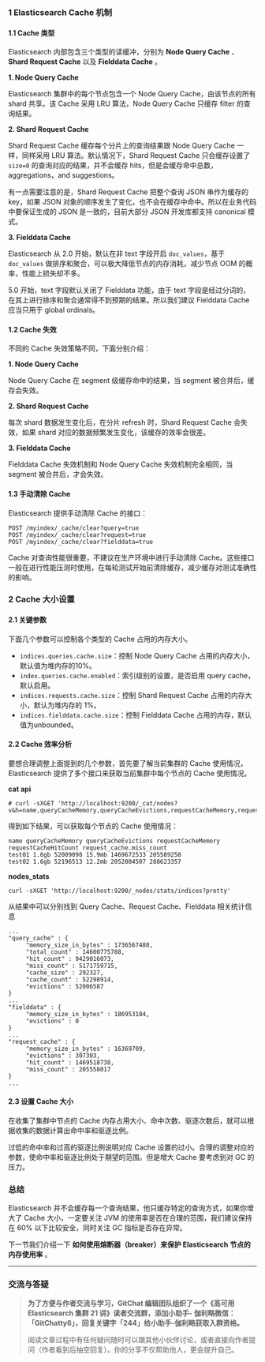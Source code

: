 ### 1 Elasticsearch Cache 机制

#### 1.1 Cache 类型

Elasticsearch 内部包含三个类型的读缓冲，分别为 **Node Query Cache** 、 **Shard Request Cache**
以及 **Fielddata Cache** 。

**1\. Node Query Cache**

Elasticsearch 集群中的每个节点包含一个 Node Query Cache，由该节点的所有 shard 共享。该 Cache 采用 LRU
算法，Node Query Cache 只缓存 filter 的查询结果。

**2\. Shard Request Cache**

Shard Request Cache 缓存每个分片上的查询结果跟 Node Query Cache 一样，同样采用 LRU 算法。默认情况下，Shard
Request Cache 只会缓存设置了 `size=0` 的查询对应的结果，并不会缓存 hits，但是会缓存命中总数，aggregations，and
suggestions。

有一点需要注意的是，Shard Request Cache 把整个查询 JSON 串作为缓存的 key，如果 JSON
对象的顺序发生了变化，也不会在缓存中命中。所以在业务代码中要保证生成的 JSON 是一致的，目前大部分 JSON 开发库都支持 canonical 模式。

**3\. Fielddata Cache**

Elasticsearch 从 2.0 开始，默认在非 text 字段开启 `doc_values`，基于 `doc_values`
做排序和聚合，可以极大降低节点的内存消耗，减少节点 OOM 的概率，性能上损失却不多。

5.0 开始，text 字段默认关闭了 Fielddata 功能，由于 text 字段是经过分词的，在其上进行排序和聚合通常得不到预期的结果。所以我们建议
Fielddata Cache 应当只用于 global ordinals。

#### 1.2 Cache 失效

不同的 Cache 失效策略不同，下面分别介绍：

**1\. Node Query Cache**

Node Query Cache 在 segment 级缓存命中的结果，当 segment 被合并后，缓存会失效。

**2\. Shard Request Cache**

每次 shard 数据发生变化后，在分片 refresh 时，Shard Request Cache 会失效，如果 shard
对应的数据频繁发生变化，该缓存的效率会很差。

**3\. Fielddata Cache**

Fielddata Cache 失效机制和 Node Query Cache 失效机制完全相同，当 segment 被合并后，才会失效。

#### 1.3 手动清除 Cache

Elasticsearch 提供手动清除 Cache 的接口：

    
    
    POST /myindex/_cache/clear?query=true      
    POST /myindex/_cache/clear?request=true    
    POST /myindex/_cache/clear?fielddata=true   
    

Cache 对查询性能很重要，不建议在生产环境中进行手动清除
Cache。这些接口一般在进行性能压测时使用，在每轮测试开始前清除缓存，减少缓存对测试准确性的影响。

### 2 Cache 大小设置

#### 2.1 关键参数

下面几个参数可以控制各个类型的 Cache 占用的内存大小。

  * `indices.queries.cache.size`：控制 Node Query Cache 占用的内存大小，默认值为堆内存的10%。
  * `index.queries.cache.enabled`：索引级别的设置，是否启用 query cache，默认启用。
  * `indices.requests.cache.size`：控制 Shard Request Cache 占用的内存大小，默认为堆内存的 1%。
  * `indices.fielddata.cache.size`：控制 Fielddata Cache 占用的内存，默认值为unbounded。

#### 2.2 Cache 效率分析

要想合理调整上面提到的几个参数，首先要了解当前集群的 Cache 使用情况，Elasticsearch 提供了多个接口来获取当前集群中每个节点的 Cache
使用情况。

**cat api**

    
    
    # curl -sXGET 'http://localhost:9200/_cat/nodes?v&h=name,queryCacheMemory,queryCacheEvictions,requestCacheMemory,requestCacheHitCount,request_cache.miss_count'
    

得到如下结果，可以获取每个节点的 Cache 使用情况：

    
    
    name queryCacheMemory queryCacheEvictions requestCacheMemory requestCacheHitCount request_cache.miss_count
    test01 1.6gb 52009098 15.9mb 1469672533 205589258
    test02 1.6gb 52196513 12.2mb 2052084507 288623357
    

**nodes_stats**

    
    
    curl -sXGET 'http://localhost:9200/_nodes/stats/indices?pretty'
    

从结果中可以分别找到 Query Cache、Request Cache、Fielddata 相关统计信息

    
    
    ...
    "query_cache" : {
         "memory_size_in_bytes" : 1736567488,
         "total_count" : 14600775788,
         "hit_count" : 9429016073,
         "miss_count" : 5171759715,
         "cache_size" : 292327,
         "cache_count" : 52298914,
         "evictions" : 52006587
    }
    ...
    "fielddata" : {
         "memory_size_in_bytes" : 186953184,
         "evictions" : 0
    }
    ...
    "request_cache" : {
         "memory_size_in_bytes" : 16369709,
         "evictions" : 307303,
         "hit_count" : 1469518738,
         "miss_count" : 205558017
    }
    ...
    

#### 2.3 设置 Cache 大小

在收集了集群中节点的 Cache 内存占用大小、命中次数、驱逐次数后，就可以根据收集的数据计算出命中率和驱逐比例。

过低的命中率和过高的驱逐比例说明对应 Cache 设置的过小。合理的调整对应的参数，使命中率和驱逐比例处于期望的范围。但是增大 Cache 要考虑到对 GC
的压力。

### 总结

Elasticsearch 并不会缓存每一个查询结果，他只缓存特定的查询方式，如果你增大了 Cache 大小，一定要关注 JVM
的使用率是否在合理的范围，我们建议保持在 60% 以下比较安全，同时关注 GC 指标是否存在异常。

下一节我们介绍一下 **如何使用熔断器（breaker）来保护 Elasticsearch 节点的内存使用率** 。

* * *

### 交流与答疑

> **为了方便与作者交流与学习，GitChat 编辑团队组织了一个《高可用 Elasticsearch 集群 21 讲》读者交流群，添加小助手-
> 伽利略微信：「GitChatty6」，回复关键字「244」给小助手-伽利略获取入群资格。**
>
> 阅读文章过程中有任何疑问随时可以跟其他小伙伴讨论，或者直接向作者提问（作者看到后抽空回复）。你的分享不仅帮助他人，更会提升自己。

